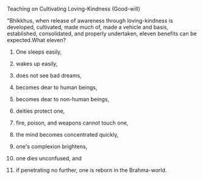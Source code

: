 Teaching on Cultivating Loving-Kindness (Good-will)

"Bhikkhus, when release of awareness through loving-kindness is developed, cultivated, made much of, made a vehicle and basis, established, consolidated, and properly undertaken, eleven benefits can be expected.What eleven?

1. One sleeps easily,

2. wakes up easily,

3. does not see bad dreams,

4. becomes dear to human beings,

5. becomes dear to non-human beings,

6. deities protect one,

7. fire, poison, and weapons cannot touch one,

8. the mind becomes concentrated quickly,

9. one's complexion brightens,

10. one dies unconfused, and

11. if penetrating no further, one is reborn in the Brahma-world.

